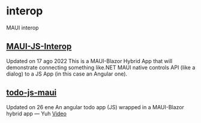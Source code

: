 # interop
MAUI interop

## [MAUI-JS-Interop](https://github.com/alyssamichelle/MAUI-JS-Interop)
Updated on 17 ago 2022
This is a MAUI-Blazor Hybrid App that will demonstrate connecting something like.NET MAUI native controls API (like a dialog) to a JS App (in this case an Angular one).

## [todo-js-maui](https://github.com/alyssamichelle/maui-angular-interop)
Updated on 26 ene
An angular todo app (JS) wrapped in a MAUI-Blazor hybrid app — Yuh
[Video](https://www.telerik.com/videos/js-girl-in-a-.net-world-.net-maui-and-javascript-interop)